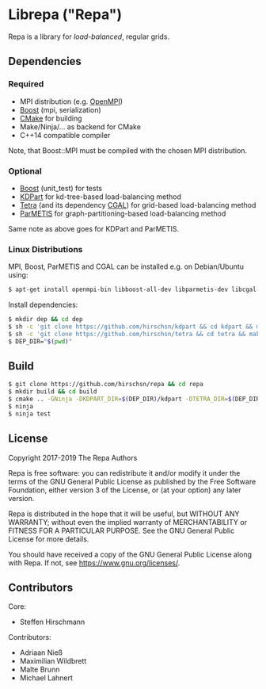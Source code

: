 # Librepa ("Repa")

Repa is a library for *load-balanced*, regular grids.

## Dependencies

### Required

- MPI distribution (e.g. [OpenMPI](https://www.open-mpi.org/))
- [Boost](https://www.boost.org/) (mpi, serialization)
- [CMake](https://cmake.org/) for building
- Make/Ninja/... as backend for CMake
- C++14 compatible compiler

Note, that Boost::MPI must be compiled with the chosen MPI distribution.

### Optional

- [Boost](https://www.boost.org/) (unit_test) for tests
- [KDPart](https://github.com/hirschsn/kdpart) for kd-tree-based load-balancing method
- [Tetra](https://github.com/hirschsn/tetra) (and its dependency [CGAL](https://www.cgal.org/)) for grid-based load-balancing method
- [ParMETIS](http://glaros.dtc.umn.edu/gkhome/metis/parmetis/overview) for graph-partitioning-based load-balancing method

Same note as above goes for KDPart and ParMETIS.

### Linux Distributions

MPI, Boost, ParMETIS and CGAL can be installed e.g. on Debian/Ubuntu using:
```sh
$ apt-get install openmpi-bin libboost-all-dev libparmetis-dev libcgal-dev cmake
```

Install dependencies:
```sh
$ mkdir dep && cd dep
$ sh -c 'git clone https://github.com/hirschsn/kdpart && cd kdpart && make'
$ sh -c 'git clone https://github.com/hirschsn/tetra && cd tetra && make'
$ DEP_DIR="$(pwd)"
```

## Build

```sh
$ git clone https://github.com/hirschsn/repa && cd repa
$ mkdir build && cd build
$ cmake .. -GNinja -DKDPART_DIR=$(DEP_DIR)/kdpart -DTETRA_DIR=$(DEP_DIR)/tetra
$ ninja
$ ninja test
```

## License

Copyright 2017-2019 The Repa Authors

Repa is free software: you can redistribute it and/or modify
it under the terms of the GNU General Public License as published by
the Free Software Foundation, either version 3 of the License, or
(at your option) any later version.

Repa is distributed in the hope that it will be useful,
but WITHOUT ANY WARRANTY; without even the implied warranty of
MERCHANTABILITY or FITNESS FOR A PARTICULAR PURPOSE.  See the
GNU General Public License for more details.

You should have received a copy of the GNU General Public License
along with Repa.  If not, see <https://www.gnu.org/licenses/>.

## Contributors

Core:
- Steffen Hirschmann

Contributors:
- Adriaan Nieß
- Maximilian Wildbrett
- Malte Brunn
- Michael Lahnert
